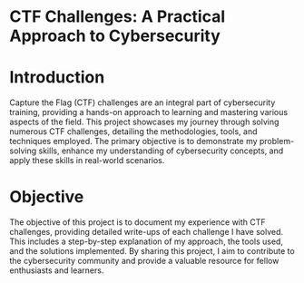 #  CTF Challenges: A Practical Approach to Cybersecurity
# Introduction
Capture the Flag (CTF) challenges are an integral part of cybersecurity training, providing a hands-on approach to learning and mastering various aspects of the field. This project showcases my journey through solving numerous CTF challenges, detailing the methodologies, tools, and techniques employed. The primary objective is to demonstrate my problem-solving skills, enhance my understanding of cybersecurity concepts, and apply these skills in real-world scenarios.

# Objective
The objective of this project is to document my experience with CTF challenges, providing detailed write-ups of each challenge I have solved. This includes a step-by-step explanation of my approach, the tools used, and the solutions implemented. By sharing this project, I aim to contribute to the cybersecurity community and provide a valuable resource for fellow enthusiasts and learners.
